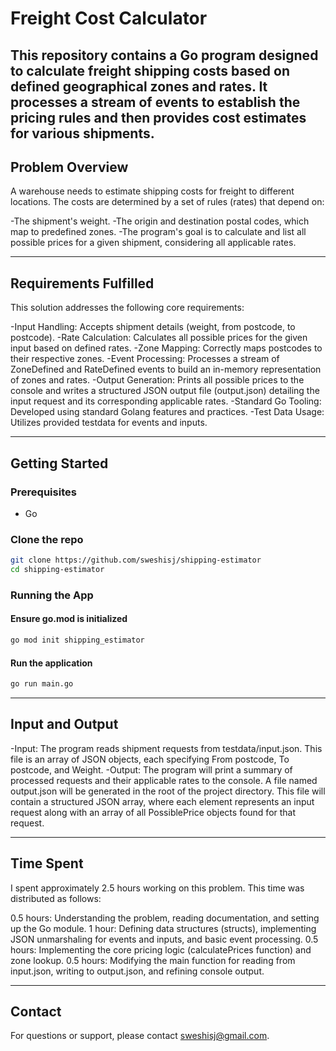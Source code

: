 # Freight Cost Calculator

This repository contains a Go program designed to calculate freight shipping costs based on defined geographical zones and rates. It processes a stream of events to establish the pricing rules and then provides cost estimates for various shipments.
---

## Problem Overview

A warehouse needs to estimate shipping costs for freight to different locations. The costs are determined by a set of rules (rates) that depend on:

  -The shipment's weight.
  -The origin and destination postal codes, which map to predefined zones.
  -The program's goal is to calculate and list all possible prices for a given shipment, considering all applicable rates.

---

## Requirements Fulfilled

This solution addresses the following core requirements:

  -Input Handling: Accepts shipment details (weight, from postcode, to postcode).
  -Rate Calculation: Calculates all possible prices for the given input based on defined rates.
  -Zone Mapping: Correctly maps postcodes to their respective zones.
  -Event Processing: Processes a stream of ZoneDefined and RateDefined events to build an in-memory representation of zones and rates.
  -Output Generation: Prints all possible prices to the console and writes a structured JSON output file (output.json) detailing the input request and its corresponding applicable rates.
  -Standard Go Tooling: Developed using standard Golang features and practices.
  -Test Data Usage: Utilizes provided testdata for events and inputs.

---

## Getting Started

### Prerequisites

- Go


### Clone the repo

```bash
git clone https://github.com/sweshisj/shipping-estimator
cd shipping-estimator
```

### Running the App

#### Ensure go.mod is initialized

```bash
go mod init shipping_estimator
```

#### Run the application

```bash
go run main.go
```
---

## Input and Output

  -Input: The program reads shipment requests from testdata/input.json. This file is an array of JSON objects, each specifying From postcode, To postcode, and Weight.
  -Output:
The program will print a summary of processed requests and their applicable rates to the console.
A file named output.json will be generated in the root of the project directory. This file will contain a structured JSON array, where each element represents an input request along with an array of all PossiblePrice objects found for that request.

---

## Time Spent

I spent approximately 2.5 hours working on this problem. This time was distributed as follows:

0.5 hours: Understanding the problem, reading documentation, and setting up the Go module.
1 hour: Defining data structures (structs), implementing JSON unmarshaling for events and inputs, and basic event processing.
0.5 hours: Implementing the core pricing logic (calculatePrices function) and zone lookup.
0.5 hours: Modifying the main function for reading from input.json, writing to output.json, and refining console output.

---

## Contact

For questions or support, please contact [sweshisj@gmail.com](mailto:sweshisj@gmail.com).
